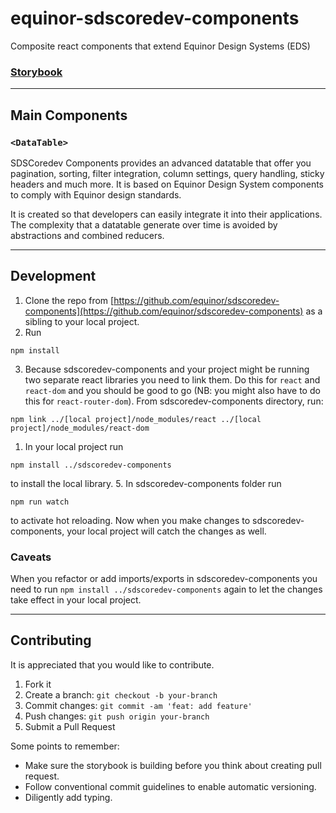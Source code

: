 # equinor-sdscoredev-components

Composite react components that extend Equinor Design Systems (EDS)

### [Storybook](https://equinor.github.io/sdscoredev-components/?path=/story/introduction--page)

---

## Main Components

### `<DataTable>`

SDSCoredev Components provides an advanced datatable that offer you pagination, sorting, filter
integration, column settings, query handling, sticky headers and much more. It is based on Equinor
Design System components to comply with Equinor design standards.

It is created so that developers can easily integrate it into their applications. The complexity that
a datatable generate over time is avoided by abstractions and combined reducers.

---

## Development

1. Clone the repo from [https://github.com/equinor/sdscoredev-components](https://github.com/equinor/sdscoredev-components) as a sibling to your local project.
2. Run

```
npm install
```

3. Because sdscoredev-components and your project might be running two separate react libraries you need to link them.
   Do this for `react` and `react-dom` and you should be good to go (NB: you might also have to do this for `react-router-dom`). From sdscoredev-components directory, run:

```
npm link ../[local project]/node_modules/react ../[local project]/node_modules/react-dom
```

1. In your local project run

```
npm install ../sdscoredev-components
```

to install the local library. 5. In sdscoredev-components folder run

```
npm run watch
```

to activate hot reloading. Now when you make changes to sdscoredev-components, your local project will catch the changes as well.

### Caveats

When you refactor or add imports/exports in sdscoredev-components you need to run `npm install ../sdscoredev-components` again to let the changes take effect in your local project.

---

## Contributing

It is appreciated that you would like to contribute.

1. Fork it
2. Create a branch: `git checkout -b your-branch`
3. Commit changes: `git commit -am 'feat: add feature'`
4. Push changes: `git push origin your-branch`
5. Submit a Pull Request

Some points to remember:

-   Make sure the storybook is building before you think about creating pull request.
-   Follow conventional commit guidelines to enable automatic versioning.
-   Diligently add typing.

